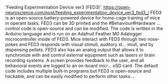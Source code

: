 'Feeding Experimentation Device ver3 (FED3)'. https://open-neuroscience.com/post/feeding_experimentation_device_ver3_fed3_/
FED3 is an open-source battery-powered device for home-cage training of mice in operant tasks. FED3 can be 3D printed and the #Behaviour#Hardware ...
 control code is open-source and can be modified. The code is written in the Arduino language and is run on an Adafruit Feather M0 Adalogger microcontroller inside of FED3. Mice interact with FED3 through two nose-pokes and FED3 responds with visual stimuli, auditory st...
imuli, and by dispensing pellets. FED3 also has an analog output that allows it to synchronize with and control external equipment such as lasers or brain recording systems. A screen provides feedback to the user, and all behavioral events are logged to an on-board micr...
oSD card. The default code includes multiple built-in programs but FED3 is open-source and hackable, and can be easily modified to perform other tasks....
